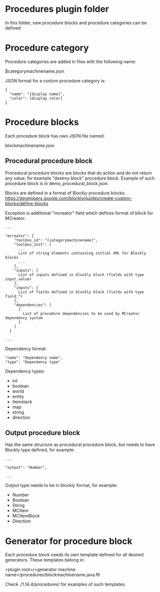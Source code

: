 # Procedures plugin folder

In this folder, new procedure blocks and procedure categories can be defined

# Procedure category

Procedure categories are added in files with the following name:

$categorymachinename.json

JSON format for a custom procedure category is:

```
{
  "name": "[display name]",
  "color": [display color]
}
```

# Procedure blocks

Each procedure block has own JSON file named:

blockmachinename.json

## Procedural procedure block

Procedural procedure blocks are blocks that do action and do not return any value, 
for example "destroy block" procedure block. Example of such procedure
block is in demo_procedural_block.json.

Blocks are defined in a format of Blockly procedure blocks: https://developers.google.com/blockly/guides/create-custom-blocks/define-blocks

Exception is additional "mcreator" field which defines format of block for MCreator:

```
...

"mcreator": {
    "toolbox_id": "[categorymachinename]",
    "toolbox_init": [
      ...
      List of string elements containing initial XML for Blockly blocks
      ...
    ],
    "inputs": [
      List of inputs defined in blockly block (fields with type input_value)
    ],
    "inputs": [
      List of fields defined in blockly block (fields with type field_*)
    ],
    "dependencies": [
      {
        List of procedure dependencies to be used by MCreator dependency system
      }
    ]
  }

...
```

Dependency format:

```
"name": "Dependency name",
"type": "Dependency type"
```

Dependency types:
* int
* boolean
* world
* entity
* itemstack
* map
* string
* direction

## Output procedure block

Has the same structure as procedural procedure block, but needs to have Blockly type defined, for example:

```
...

"output": "Number",

...
```

Output type needs to be in blockly format, for example:
* Number
* Boolean
* String
* MCItem
* MCItemBlock
* Direction

# Generator for procedure block

Each procedure block needs its own template defined for all desired generators. These templates belong in:

&lt;plugin root&gt;/&lt;generator machine name&gt;/procedures/blockmachinename.java.ftl

Check ./1.14.4/procedures/ for examples of such templates.
